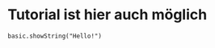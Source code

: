 # Tutorial ist hier auch möglich
```blocks
basic.showString("Hello!")
```
<!--stackedit_data:
eyJoaXN0b3J5IjpbMzgzMjEyOTY4XX0=
-->